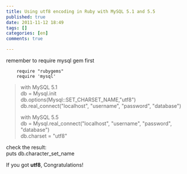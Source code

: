 ```yaml
---
title: Using utf8 encoding in Ruby with MySQL 5.1 and 5.5
published: true
date: 2011-11-12 18:49
tags: []
categories: [en]
comments: true

---
```



remember to require mysql gem first  

		require "rubygems"  
		require 'mysql'  
		  

> with MySQL 5.1  
> 		db = Mysql.init  
> 		db.options(Mysql::SET_CHARSET_NAME,"utf8")  
> 		db.real_connect("localhost", "username", "password", "database")  
> 		  
> with MySQL 5.5  
> 		db = Mysql.real_connect("localhost", "username", "password", "database")  
> 		db.charset = "utf8"  
> 		

  
check the result:  
		puts db.character_set_name  
		  
If you got **utf8**, Congratulations!  
  


